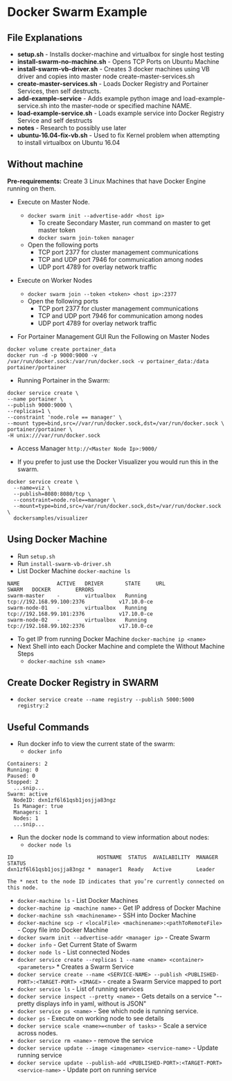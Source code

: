 # Docker Swarm Example

## File Explanations
* **setup.sh** - Installs docker-machine and virtualbox for single host testing
* **install-swarm-no-machine.sh** - Opens TCP Ports on Ubuntu Machine
* **install-swarm-vb-driver.sh** - Creates 3 docker machines using VB driver and copies into master node create-master-services.sh
* **create-master-services.sh** - Loads Docker Registry and Portainer Services, then self destructs.
* **add-example-service** - Adds example python image and load-example-service.sh into the master-node or specified machine NAME.
* **load-example-service.sh** - Loads example service into Docker Registry Service and self destructs
* **notes** - Research to possibly use later
* **ubuntu-16.04-fix-vb.sh** - Used to fix Kernel problem when attempting to install virtualbox on Ubuntu 16.04

## Without machine
**Pre-requirements:** Create 3 Linux Machines that have Docker Engine running on them.
* Execute on Master Node.
   * `docker swarm init --advertise-addr <host ip>`
      * To create Secondary Master, run command on master to get master token
      * `docker swarm join-token manager`
   * Open the following ports
      * TCP port 2377 for cluster management communications
      * TCP and UDP port 7946 for communication among nodes
      * UDP port 4789 for overlay network traffic


* Execute on Worker Nodes
   * `docker swarm join --token <token> <host ip>:2377`
   * Open the following ports
      * TCP port 2377 for cluster management communications
      * TCP and UDP port 7946 for communication among nodes
      * UDP port 4789 for overlay network traffic


* For Portainer Management GUI Run the Following on Master Nodes
```
docker volume create portainer_data
docker run -d -p 9000:9000 -v /var/run/docker.sock:/var/run/docker.sock -v portainer_data:/data portainer/portainer
```
* Running Portainer in the Swarm:
```
docker service create \
--name portainer \
--publish 9000:9000 \
--replicas=1 \
--constraint 'node.role == manager' \
--mount type=bind,src=//var/run/docker.sock,dst=/var/run/docker.sock \
portainer/portainer \
-H unix:///var/run/docker.sock
```
* Access Manager `http://<Master Node Ip>:9000/`

* If you prefer to just use the Docker Visualizer you would run this in the swarm.
```
docker service create \
  --name=viz \
  --publish=8080:8080/tcp \
  --constraint=node.role==manager \
  --mount=type=bind,src=/var/run/docker.sock,dst=/var/run/docker.sock \
  dockersamples/visualizer
```

## Using Docker Machine

* Run `setup.sh`
* Run `install-swarm-vb-driver.sh`
* List Docker Machine `docker-machine ls`
```
NAME            ACTIVE   DRIVER       STATE     URL                         SWARM   DOCKER        ERRORS
swarm-master    -        virtualbox   Running   tcp://192.168.99.100:2376           v17.10.0-ce   
swarm-node-01   -        virtualbox   Running   tcp://192.168.99.101:2376           v17.10.0-ce   
swarm-node-02   -        virtualbox   Running   tcp://192.168.99.102:2376           v17.10.0-ce  
```
* To get IP from running Docker Machine `docker-machine ip <name>`
* Next Shell into each Docker Machine and complete the Without Machine Steps
   * `docker-machine ssh <name>`

## Create Docker Registry in SWARM
* `docker service create --name registry --publish 5000:5000 registry:2`

## Useful Commands

* Run docker info to view the current state of the swarm:
   * `docker info`
```
Containers: 2
Running: 0
Paused: 0
Stopped: 2
  ...snip...
Swarm: active
  NodeID: dxn1zf6l61qsb1josjja83ngz
  Is Manager: true
  Managers: 1
  Nodes: 1
  ...snip...
```

* Run the docker node ls command to view information about nodes:
   * `docker node ls`

```
ID                           HOSTNAME  STATUS  AVAILABILITY  MANAGER STATUS
dxn1zf6l61qsb1josjja83ngz *  manager1  Ready   Active        Leader

The * next to the node ID indicates that you’re currently connected on this node.
```

* `docker-machine ls` - List Docker Machines
* `docker-machine ip <machine name>` - Get IP address of Docker Machine
* `docker-machine ssh <machinename>` - SSH into Docker Machine
* `docker-machine scp -r <localFile> <machinename>:<pathToRemoteFile>` - Copy file into Docker Machine
* `docker swarm init --advertise-addr <manager ip>` - Create Swarm
* `docker info` - Get Current State of Swarm
* `docker node ls` - List connected Nodes
* `docker service create --replicas 1 --name <name> <container> <parameters>` * Creates a Swarm Service
* `docker service create --name <SERVICE-NAME> --publish <PUBLISHED-PORT>:<TARGET-PORT> <IMAGE>` - create a Swarm Service mapped to port
* `docker service ls` - List of running services
* `docker service inspect --pretty <name>` - Gets details on a service "--pretty displays info in yaml, without is JSON"
* `docker service ps <name>` - See which node is running service.
* `docker ps` - Execute on working node to see details
* `docker service scale <name>=<number of tasks>` - Scale a service across nodes.
* `docker service rm <name>` - remove the service
* `docker service update --image <imagename> <service-name>` - Update running service
* `docker service update --publish-add <PUBLISHED-PORT>:<TARGET-PORT> <service-name>` - Update port on running service
